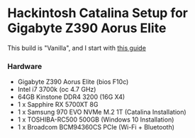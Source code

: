 # Hackintosh Catalina Setup for Gigabyte Z390 Aorus Elite

This build is "Vanilla", and I start with [this guide](https://hackintosh.gitbook.io/-r-hackintosh-vanilla-desktop-guide/)

### Hardware
- Gigabyte Z390 Aorus Elite (bios F10c)
- Intel i7 3700k (oc 4.7 GHz)
- 64GB Kinstone DDR4 3200 (16G X4)
- 1 x Sapphire RX 5700XT 8G 
- 1 x Samsung 970 EVO NVMe M.2 1T (Catalina Installation)
- 1 x TOSHIBA-RC500 500GB (Windows 10 Installation)
- 1 x Broadcom BCM94360CS PCIe (Wi-Fi + Bluetooth)
